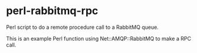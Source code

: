 # perl-rabbitmq-rpc
Perl script to do a remote procedure call to a RabbitMQ queue.

This is an example Perl function using Net::AMQP::RabbitMQ to make a RPC call.

